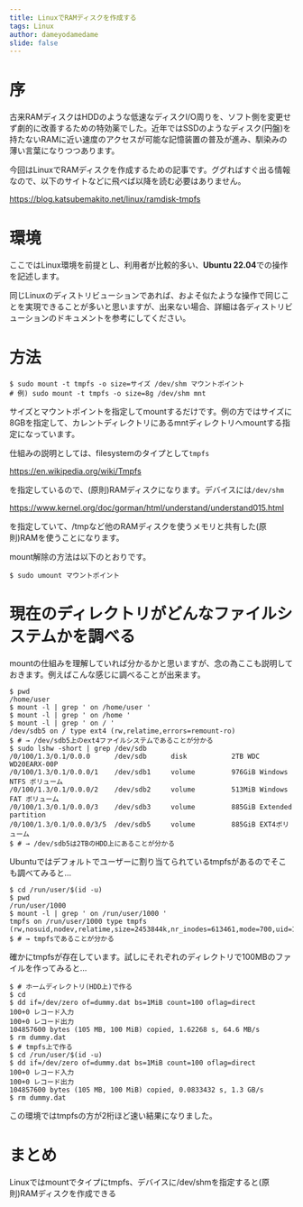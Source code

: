 ```yaml
---
title: LinuxでRAMディスクを作成する
tags: Linux
author: dameyodamedame
slide: false
---
```

# 序

古来RAMディスクはHDDのような低速なディスクI/O周りを、ソフト側を変更せず劇的に改善するための特効薬でした。近年ではSSDのようなディスク(円盤)を持たないRAMに近い速度のアクセスが可能な記憶装置の普及が進み、馴染みの薄い言葉になりつつあります。

今回はLinuxでRAMディスクを作成するための記事です。ググればすぐ出る情報なので、以下のサイトなどに飛べば以降を読む必要はありません。

https://blog.katsubemakito.net/linux/ramdisk-tmpfs

# 環境

ここではLinux環境を前提とし、利用者が比較的多い、**Ubuntu 22.04**での操作を記述します。

同じLinuxのディストリビューションであれば、およそ似たような操作で同じことを実現できることが多いと思いますが、出来ない場合、詳細は各ディストリビューションのドキュメントを参考にしてください。

# 方法

```shell
$ sudo mount -t tmpfs -o size=サイズ /dev/shm マウントポイント
# 例) sudo mount -t tmpfs -o size=8g /dev/shm mnt
```

サイズとマウントポイントを指定してmountするだけです。例の方ではサイズに8GBを指定して、カレントディレクトリにあるmntディレクトリへmountする指定になっています。

仕組みの説明としては、filesystemのタイプとして`tmpfs`

https://en.wikipedia.org/wiki/Tmpfs

を指定しているので、(原則)RAMディスクになります。デバイスには`/dev/shm`

https://www.kernel.org/doc/gorman/html/understand/understand015.html

を指定していて、/tmpなど他のRAMディスクを使うメモリと共有した(原則)RAMを使うことになります。

mount解除の方法は以下のとおりです。

```console
$ sudo umount マウントポイント
```

# 現在のディレクトリがどんなファイルシステムかを調べる

mountの仕組みを理解していれば分かるかと思いますが、念の為ここも説明しておきます。例えばこんな感じに調べることが出来ます。

```console
$ pwd
/home/user
$ mount -l | grep ' on /home/user '
$ mount -l | grep ' on /home '
$ mount -l | grep ' on / '
/dev/sdb5 on / type ext4 (rw,relatime,errors=remount-ro)
$ # → /dev/sdb5上のext4ファイルシステムであることが分かる
$ sudo lshw -short | grep /dev/sdb
/0/100/1.3/0.1/0.0.0      /dev/sdb      disk           2TB WDC WD20EARX-00P
/0/100/1.3/0.1/0.0.0/1    /dev/sdb1     volume         976GiB Windows NTFS ボリューム
/0/100/1.3/0.1/0.0.0/2    /dev/sdb2     volume         513MiB Windows FAT ボリューム
/0/100/1.3/0.1/0.0.0/3    /dev/sdb3     volume         885GiB Extended partition
/0/100/1.3/0.1/0.0.0/3/5  /dev/sdb5     volume         885GiB EXT4ボリューム
$ # → /dev/sdb5は2TBのHDD上にあることが分かる
```

Ubuntuではデフォルトでユーザーに割り当てられているtmpfsがあるのでそこも調べてみると…

```console
$ cd /run/user/$(id -u)
$ pwd
/run/user/1000
$ mount -l | grep ' on /run/user/1000 '
tmpfs on /run/user/1000 type tmpfs (rw,nosuid,nodev,relatime,size=2453844k,nr_inodes=613461,mode=700,uid=1000,gid=1000,inode64)
$ # → tmpfsであることが分かる
```
確かにtmpfsが存在しています。試しにそれぞれのディレクトリで100MBのファイルを作ってみると…

```console
$ # ホームディレクトリ(HDD上)で作る
$ cd
$ dd if=/dev/zero of=dummy.dat bs=1MiB count=100 oflag=direct
100+0 レコード入力
100+0 レコード出力
104857600 bytes (105 MB, 100 MiB) copied, 1.62268 s, 64.6 MB/s
$ rm dummy.dat
$ # tmpfs上で作る
$ cd /run/user/$(id -u)
$ dd if=/dev/zero of=dummy.dat bs=1MiB count=100 oflag=direct
100+0 レコード入力
100+0 レコード出力
104857600 bytes (105 MB, 100 MiB) copied, 0.0833432 s, 1.3 GB/s
$ rm dummy.dat
```

この環境ではtmpfsの方が2桁ほど速い結果になりました。

# まとめ

Linuxではmountでタイプにtmpfs、デバイスに/dev/shmを指定すると(原則)RAMディスクを作成できる

